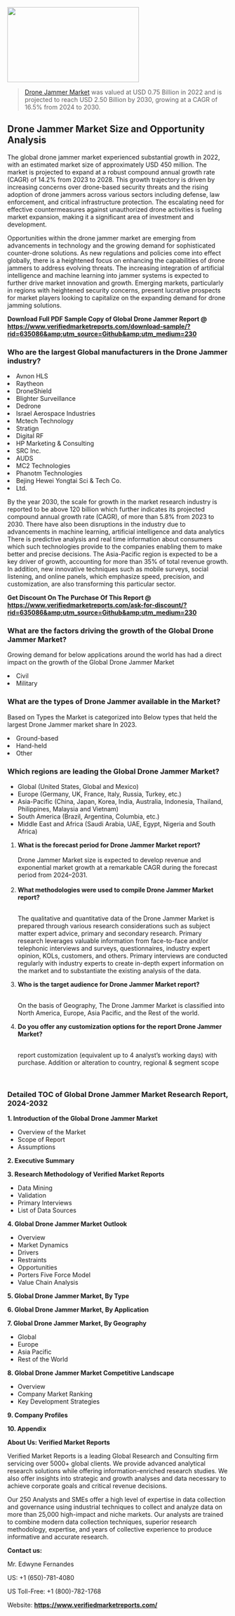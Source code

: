 <img src="https://ffe5etoiles.com/wp-content/uploads/2024/12/MST1-300x171.png" alt="" width="300" height="171" class="alignnone size-medium wp-image-20088" /><blockquote><p><p><a href="https://www.verifiedmarketreports.com/download-sample/?rid=635086&utm_source=Github&utm_medium=230" target="_blank">Drone Jammer Market</a> was valued at USD 0.75 Billion in 2022 and is projected to reach USD 2.50 Billion by 2030, growing at a CAGR of 16.5% from 2024 to 2030.</p></blockquote><p><h2>Drone Jammer Market Size and Opportunity Analysis</h2><p>The global drone jammer market experienced substantial growth in 2022, with an estimated market size of approximately USD 450 million. The market is projected to expand at a robust compound annual growth rate (CAGR) of 14.2% from 2023 to 2028. This growth trajectory is driven by increasing concerns over drone-based security threats and the rising adoption of drone jammers across various sectors including defense, law enforcement, and critical infrastructure protection. The escalating need for effective countermeasures against unauthorized drone activities is fueling market expansion, making it a significant area of investment and development.</p><p>Opportunities within the drone jammer market are emerging from advancements in technology and the growing demand for sophisticated counter-drone solutions. As new regulations and policies come into effect globally, there is a heightened focus on enhancing the capabilities of drone jammers to address evolving threats. The increasing integration of artificial intelligence and machine learning into jammer systems is expected to further drive market innovation and growth. Emerging markets, particularly in regions with heightened security concerns, present lucrative prospects for market players looking to capitalize on the expanding demand for drone jamming solutions.</p></p><p class=""><strong>Download Full PDF Sample Copy of Global Drone Jammer Report @ <a href="https://www.verifiedmarketreports.com/download-sample/?rid=635086&amp;utm_source=Github&amp;utm_medium=230" target="_blank">https://www.verifiedmarketreports.com/download-sample/?rid=635086&amp;utm_source=Github&amp;utm_medium=230</a></strong></p><h3 id="" class="">Who are the largest Global manufacturers in the Drone Jammer industry?</h3><p><li>Avnon HLS</li><li> Raytheon</li><li> DroneShield</li><li> Blighter Surveillance</li><li> Dedrone</li><li> Israel Aerospace Industries</li><li> Mctech Technology</li><li> Stratign</li><li> Digital RF</li><li> HP Marketing & Consulting</li><li> SRC Inc.</li><li> AUDS</li><li> MC2 Technologies</li><li> Phanotm Technologies</li><li> Bejing Hewei Yongtai Sci & Tech Co.</li><li> Ltd.</li></p><div class=""><div class="" dir="" data-message-author-role="" data-message-id="" data-message-model-slug=""><div class=""><div class=""><div class=""><div class="" dir="" data-message-author-role="" data-message-id="" data-message-model-slug=""><div class=""><div class=""><p>By the year 2030, the scale for growth in the market research industry is reported to be above 120 billion which further indicates its projected compound annual growth rate (CAGR), of more than 5.8% from 2023 to 2030. There have also been disruptions in the industry due to advancements in machine learning, artificial intelligence and data analytics There is predictive analysis and real time information about consumers which such technologies provide to the companies enabling them to make better and precise decisions. The Asia-Pacific region is expected to be a key driver of growth, accounting for more than 35% of total revenue growth. In addition, new innovative techniques such as mobile surveys, social listening, and online panels, which emphasize speed, precision, and customization, are also transforming this particular sector.</p><p><strong>Get Discount On The Purchase Of This Report @&nbsp; <a href="https://www.verifiedmarketreports.com/ask-for-discount/?rid=635086&amp;utm_source=Github&amp;utm_medium=230" target="_blank">https://www.verifiedmarketreports.com/ask-for-discount/?rid=635086&amp;utm_source=Github&amp;utm_medium=230</a></strong></p></div></div></div></div></div></div></div></div><h3 id="" class="">What are the factors driving the growth of the Global Drone Jammer Market?</h3><p id="" class="">Growing demand for below applications around the world has had a direct impact on the growth of the Global Drone Jammer Market</p><p id="" class=""><li>Civil</li><li> Military</li></p><h3 id="" class="">What are the types of Drone Jammer available in the Market?</h3><p id="" class="">Based on Types the Market is categorized into Below types that held the largest Drone Jammer market share In 2023.</p><p id="" class=""><li>Ground-based</li><li> Hand-held</li><li> Other</li></p><h3 id="" class="">Which regions are leading the Global Drone Jammer Market?</h3><ul><li>Global (United States, Global and Mexico)</li><li>Europe (Germany, UK, France, Italy, Russia, Turkey, etc.)</li><li>Asia-Pacific (China, Japan, Korea, India, Australia, Indonesia, Thailand, Philippines, Malaysia and Vietnam)</li><li>South America (Brazil, Argentina, Columbia, etc.)</li><li>Middle East and Africa (Saudi Arabia, UAE, Egypt, Nigeria and South Africa)</li></ul><p><ol><li><strong>What is the forecast period for Drone Jammer Market report?<br /></strong><br /><span data-sheets-root="1" data-sheets-value="{&quot;1&quot;:2,&quot;2&quot;:&quot;XXXX size is expected to develop revenue and exponential market growth at a remarkable CAGR during the forecast period from 2024&ndash;2030.&quot;}" data-sheets-userformat="{&quot;2&quot;:12674,&quot;4&quot;:{&quot;1&quot;:2,&quot;2&quot;:16776960},&quot;10&quot;:2,&quot;11&quot;:0,&quot;15&quot;:&quot;Arial&quot;,&quot;16&quot;:12}">Drone Jammer Market size is expected to develop revenue and exponential market growth at a remarkable CAGR during the forecast period from 2024&ndash;2031.</span><br /><br /></li><li><strong>What methodologies were used to compile Drone Jammer Market report?<br /><br /></strong><p>The qualitative and quantitative data of the&nbsp;Drone Jammer Market is prepared through various research considerations such as subject matter expert advice, primary and secondary research. Primary research leverages valuable information from face-to-face and/or telephonic interviews and surveys, questionnaires, industry expert opinion, KOLs, customers, and others. Primary interviews are conducted regularly with industry experts to create in-depth expert information on the market and to substantiate the existing analysis of the data.&nbsp;</p></li><li><strong>Who is the target audience for Drone Jammer Market report?<br /><br /></strong><p>On the basis of Geography, The&nbsp;Drone Jammer Market is classified into North America, Europe, Asia Pacific, and the Rest of the world.</p></li><li><strong>Do you offer any customization options for the report Drone Jammer Market?<br /><br /></strong><p>report customization (equivalent up to 4 analyst&rsquo;s working days) with purchase. Addition or alteration to country, regional &amp; segment scope</p><p>&nbsp;</p></li></ol></p><h3 id="" class="">Detailed TOC of Global Drone Jammer Market Research Report, 2024-2032</h3><p id="" class=""><strong>1. Introduction of the Global Drone Jammer Market</strong></p><ul><li>Overview of the Market</li><li>Scope of Report</li><li>Assumptions</li></ul><p id="" class=""><strong>2. Executive Summary</strong></p><p id="" class=""><strong>3. Research Methodology of&nbsp;Verified Market Reports</strong></p><ul><li>Data Mining</li><li>Validation</li><li>Primary Interviews</li><li>List of Data Sources</li></ul><p id="" class=""><strong>4. Global Drone Jammer Market Outlook</strong></p><ul><li>Overview</li><li>Market Dynamics</li><li>Drivers</li><li>Restraints</li><li>Opportunities</li><li>Porters Five Force Model</li><li>Value Chain Analysis</li></ul><p id="" class=""><strong>5. Global Drone Jammer Market, By&nbsp;Type</strong></p><p id="" class=""><strong>6. Global Drone Jammer Market, By Application</strong></p><p id="" class=""><strong>7. Global Drone Jammer Market, By Geography</strong></p><ul><li>Global</li><li>Europe</li><li>Asia Pacific</li><li>Rest of the World</li></ul><p id="" class=""><strong>8. Global Drone Jammer Market Competitive Landscape</strong></p><ul><li>Overview</li><li>Company Market Ranking</li><li>Key Development Strategies</li></ul><p id="" class=""><strong>9. Company Profiles</strong></p><p id="" class=""><strong>10. Appendix</strong></p><p id="" class=""><strong>About Us: Verified Market Reports</strong></p><p id="" class="">Verified Market Reports is a leading Global Research and Consulting firm servicing over 5000+ global clients. We provide advanced analytical research solutions while offering information-enriched research studies. We also offer insights into strategic and growth analyses and data necessary to achieve corporate goals and critical revenue decisions.</p><p id="" class="">Our 250 Analysts and SMEs offer a high level of expertise in data collection and governance using industrial techniques to collect and analyze data on more than 25,000 high-impact and niche markets. Our analysts are trained to combine modern data collection techniques, superior research methodology, expertise, and years of collective experience to produce informative and accurate research.</p><p id="" class=""><strong>Contact us:</strong></p><p id="" class="">Mr. Edwyne Fernandes</p><p id="" class="">US: +1 (650)-781-4080</p><p id="" class="">US Toll-Free: +1 (800)-782-1768</p><p id="" class="">Website: <a target="" data-test-app-aware-link=""><strong>https://www.verifiedmarketreports.com/</strong></a></p>
